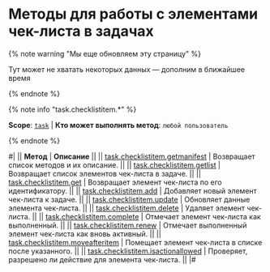 # Методы для работы с элементами чек-листа в задачах

{% note warning "Мы еще обновляем эту страницу" %}

Тут может не хватать некоторых данных — дополним в ближайшее время

{% endnote %}

{% note info "task.checklistitem.*" %}

**Scope**: [`task`](../../scopes/permissions.md) | **Кто может выполнять метод**: `любой пользователь`

{% endnote %}

#|
|| **Метод** | **Описание** ||
|| [task.checklistitem.getmanifest](./task-checklist-item-get-manifest.md) | Возвращает список методов и их описание. ||
|| [task.checklistitem.getlist](./task-checklist-item-get-list.md) | Возвращает список элементов чек-листа в задаче. ||
|| [task.checklistitem.get](./task-checklist-item-get.md) | Возвращает элемент чек-листа по его идентификатору. ||
|| [task.checklistitem.add](./task-checklist-item-add.md) | Добавляет новый элемент чек-листа к задаче. ||
|| [task.checklistitem.update](./task-checklist-item-update.md) | Обновляет данные элемента чек-листа. ||
|| [task.checklistitem.delete](./task-checklist-item-delete.md) | Удаляет элемент чек-листа. ||
|| [task.checklistitem.complete](./task-checklist-item-complete.md) | Отмечает элемент чек-листа как выполненный. ||
|| [task.checklistitem.renew](./task-checklist-item-renew.md) | Отмечает выполненный элемент чек-листа как вновь активный. ||
|| [task.checklistitem.moveafteritem](./task-checklist-item-move-after-item.md) | Помещает элемент чек-листа в списке после указанного. ||
|| [task.checklistitem.isactionallowed](./task-checklist-item-is-action-allowed.md) | Проверяет, разрешено ли действие для элемента чек-листа. ||
|#